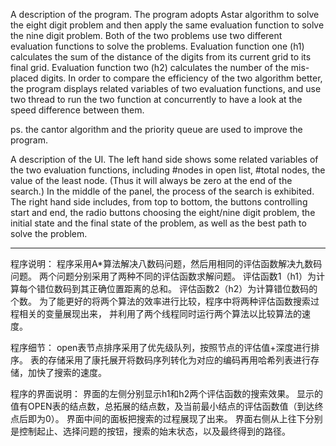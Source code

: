 A description of the program.
The program adopts Astar algorithm to solve the eight digit problem and then apply the same evaluation function to solve the nine digit problem.
Both of the two problems use two different evaluation functions to solve the problems.
Evaluation function one (h1) calculates the sum of the distance of the digits from its current grid to its final grid.
Evaluation function two (h2) calculates the number of the mis-placed digits.
In order to compare the efficiency of the two algorithm better, the program displays related variables of two evaluation functions,
and use two thread to run the two function at concurrently to have a look at the speed difference between them.

ps. the cantor algorithm and the priority queue are used to improve the program.

A description of the UI.
The left hand side shows some related variables of the two evaluation functions, including #nodes in open list, #total nodes, the value of the least node.
(Thus it will always be zero at the end of the search.)
In the middle of the panel, the process of the search is exhibited.
The right hand side includes, from top to bottom, the buttons controlling start and end, the radio buttons choosing the eight/nine digit problem,
the initial state and the final state of the problem, as well as the best path to solve the problem.

------------------------------

程序说明：
程序采用A*算法解决八数码问题，然后用相同的评估函数解决九数码问题。
两个问题分别采用了两种不同的评估函数求解问题。
评估函数1（h1）为计算每个错位数码到其正确位置距离的总和。
评估函数2（h2）为计算错位数码的个数。
为了能更好的将两个算法的效率进行比较，程序中将两种评估函数搜索过程相关的变量展现出来，
并利用了两个线程同时运行两个算法以比较算法的速度。

程序细节：
open表节点排序采用了优先级队列，按照节点的评估值+深度进行排序。
表的存储采用了康托展开将数码序列转化为对应的编码再用哈希列表进行存储，加快了搜索的速度。

程序的界面说明：
界面的左侧分别显示h1和h2两个评估函数的搜索效果。
显示的值有OPEN表的结点数，总拓展的结点数，及当前最小结点的评估函数值（到达终点后即为0）。
界面中间的面板把搜索的过程展现了出来。
界面右侧从上往下分别是控制起止、选择问题的按钮，搜索的始末状态，以及最终得到的路径。

